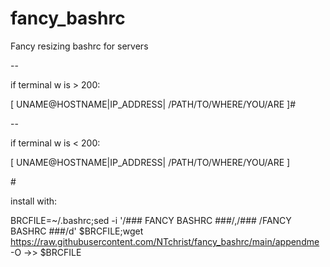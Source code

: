 # fancy_bashrc
Fancy resizing bashrc for servers

--

if terminal w is > 200:

[ UNAME@HOSTNAME|IP_ADDRESS| /PATH/TO/WHERE/YOU/ARE ]#

--

if terminal w is < 200: 

[ UNAME@HOSTNAME|IP_ADDRESS| /PATH/TO/WHERE/YOU/ARE ]

\#

install with:

BRCFILE=~/.bashrc;sed -i '/###  FANCY BASHRC  ###/,/### \/FANCY BASHRC  ###/d' $BRCFILE;wget https://raw.githubusercontent.com/NTchrist/fancy_bashrc/main/appendme -O ->> $BRCFILE

